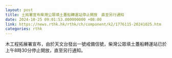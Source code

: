 ```yaml
---
layout: post
title: 土拓署宣布柴灣公眾填土躉船轉運站停止開放　直至另行通知
date: 2024-10-25 09:01:53.000000000 +08:00
link: https://news.rthk.hk/rthk/ch/component/k2/1776115-20241025.htm
categories: rthk
---
```


木工程拓展署宣布，由於天文台發出一號戒備信號，柴灣公眾填土躉船轉運站已於上午8時30分停止開放，直至另行通知。
